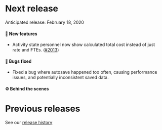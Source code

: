# Next release

Anticipated release: February 18, 2020

#### 🚀 New features

- Activity state personnel now show calculated total cost instead of just rate and FTEs. ([#2013])

#### 🐛 Bugs fixed

- Fixed a bug where autosave happened too often, causing performance issues, and potentially inconsistent saved data.

#### ⚙️ Behind the scenes

# Previous releases

See our [release history](https://github.com/18F/cms-hitech-apd/releases)

[#2013]: https://github.com/18F/cms-hitech-apd/issues/2013